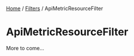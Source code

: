[Home](/README.md) / [Filters](/docs/filters/README.md) / ApiMetricResourceFilter

# ApiMetricResourceFilter
More to come...
